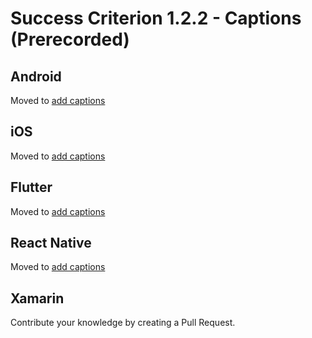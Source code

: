 # Success Criterion 1.2.2 - Captions (Prerecorded)

## Android

Moved to [add captions](../media-captions.md)

## iOS

Moved to [add captions](../media-captions.md)

## Flutter

Moved to [add captions](../media-captions.md)

## React Native

Moved to [add captions](../media-captions.md)

## Xamarin

Contribute your knowledge by creating a Pull Request.
